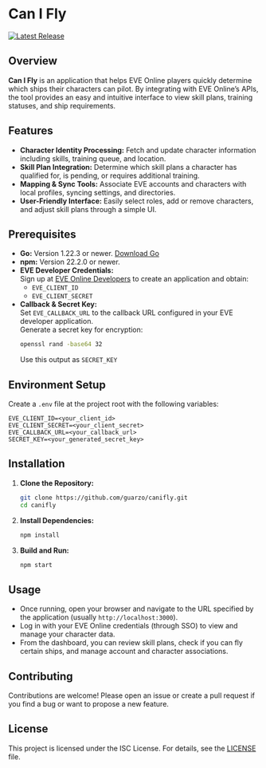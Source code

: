 # Can I Fly

[![Latest Release](https://img.shields.io/github/v/release/guarzo/canifly)](https://github.com/guarzo/canifly/releases/latest)
<!--[![Build & Test](https://github.com/guarzo/canifly/actions/workflows/test.yaml/badge.svg)](https://github.com/guarzo/canifly/actions/workflows/test.yaml) -->

## Overview

**Can I Fly** is an application that helps EVE Online players quickly determine which ships their characters can pilot. By integrating with EVE Online’s APIs, the tool provides an easy and intuitive interface to view skill plans, training statuses, and ship requirements.

## Features

- **Character Identity Processing:** Fetch and update character information including skills, training queue, and location.
- **Skill Plan Integration:** Determine which skill plans a character has qualified for, is pending, or requires additional training.
- **Mapping & Sync Tools:** Associate EVE accounts and characters with local profiles, syncing settings, and directories.
- **User-Friendly Interface:** Easily select roles, add or remove characters, and adjust skill plans through a simple UI.

## Prerequisites

- **Go:** Version 1.22.3 or newer. [Download Go](https://golang.org/dl/)
- **npm:** Version 22.2.0 or newer.
- **EVE Developer Credentials:**  
  Sign up at [EVE Online Developers](https://developers.eveonline.com/applications) to create an application and obtain:
    - `EVE_CLIENT_ID`
    - `EVE_CLIENT_SECRET`
- **Callback & Secret Key:**  
  Set `EVE_CALLBACK_URL` to the callback URL configured in your EVE developer application.  
  Generate a secret key for encryption:
  ```sh
  openssl rand -base64 32
  ```
  Use this output as `SECRET_KEY`
## Environment Setup

Create a `.env` file at the project root with the following variables:

```
EVE_CLIENT_ID=<your_client_id>
EVE_CLIENT_SECRET=<your_client_secret>
EVE_CALLBACK_URL=<your_callback_url>
SECRET_KEY=<your_generated_secret_key>
```

## Installation

1. **Clone the Repository:**
   ```sh
   git clone https://github.com/guarzo/canifly.git
   cd canifly
   ```

2. **Install Dependencies:**
   ```sh
   npm install
   ```

3. **Build and Run:**
   ```sh
   npm start
   ```

## Usage

- Once running, open your browser and navigate to the URL specified by the application (usually `http://localhost:3000`).
- Log in with your EVE Online credentials (through SSO) to view and manage your character data.
- From the dashboard, you can review skill plans, check if you can fly certain ships, and manage account and character associations.

## Contributing

Contributions are welcome! Please open an issue or create a pull request if you find a bug or want to propose a new feature.

## License

This project is licensed under the ISC License. For details, see the [LICENSE](./LICENSE) file.





